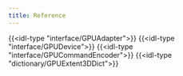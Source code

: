 ```yaml
---
title: Reference
---
```


{{<idl-type "interface/GPUAdapter">}}
{{<idl-type "interface/GPUDevice">}}
{{<idl-type "interface/GPUCommandEncoder">}}
{{<idl-type "dictionary/GPUExtent3DDict">}}
